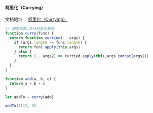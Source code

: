 ####  柯里化（Currying）

文档地址 ：[柯里化（Currying）](https://zh.javascript.info/currying-partials)

```JavaScript
// 辅助函数,执行柯里化转换
function curry(func) {
  return function curried(...args) {
    if (args.length >= func.length) {
      return func.apply(this,args)
    } else {
      return (...args2) => curried.apply(this,args.concat(args2))
    }
  }
}

function add(a, b, c) {
  return a + b + c
}

let addTo = curry(add)

addTo(1)(2, 3)

```